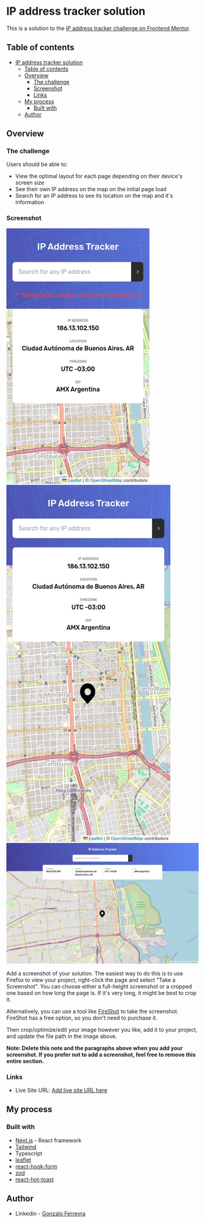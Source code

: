 # IP address tracker solution

This is a solution to the [IP address tracker challenge on Frontend Mentor](https://www.frontendmentor.io/challenges/ip-address-tracker-I8-0yYAH0).

## Table of contents

- [IP address tracker solution](#ip-address-tracker-solution)
  - [Table of contents](#table-of-contents)
  - [Overview](#overview)
    - [The challenge](#the-challenge)
    - [Screenshot](#screenshot)
    - [Links](#links)
  - [My process](#my-process)
    - [Built with](#built-with)
  - [Author](#author)

## Overview

### The challenge

Users should be able to:

- View the optimal layout for each page depending on their device's screen size
- See their own IP address on the map on the initial page load
- Search for an IP address to see its location on the map and it's information

### Screenshot

![mobile375](preview/iPhone%206-7-8-1724093820814.jpeg)
![mobile430](preview/iPhone%2014%20Pro%20Max-1724093800932.jpeg)
![desktop1440](preview/MacBook%20Pro-1724093959504.jpeg)

Add a screenshot of your solution. The easiest way to do this is to use Firefox to view your project, right-click the page and select "Take a Screenshot". You can choose either a full-height screenshot or a cropped one based on how long the page is. If it's very long, it might be best to crop it.

Alternatively, you can use a tool like [FireShot](https://getfireshot.com/) to take the screenshot. FireShot has a free option, so you don't need to purchase it.

Then crop/optimize/edit your image however you like, add it to your project, and update the file path in the image above.

**Note: Delete this note and the paragraphs above when you add your screenshot. If you prefer not to add a screenshot, feel free to remove this entire section.**

### Links

- Live Site URL: [Add live site URL here]([https://your-live-site-url.com](https://ip-address-tracker-bice-two.vercel.app/))

## My process

### Built with

- [Next.js](https://nextjs.org/) - React framework
- [Tailwind](https://tailwindcss.com/)
- Typescript
- [leaflet](https://github.com/PaulLeCam/react-leaflet)
- [react-hook-form](https://react-hook-form.com/)
- [zod](https://github.com/colinhacks/zod)
- [react-hot-toast](https://github.com/hotwired/react-hot-toast)

## Author

- Linkedin - [Gonzalo Ferreyra](https://www.linkedin.com/in/ferreyragonzalo/)
